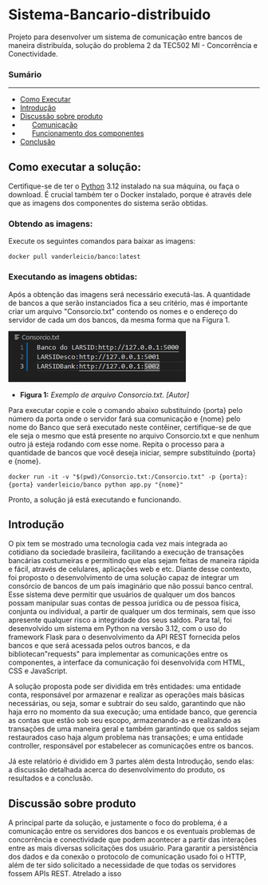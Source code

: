 # Sistema-Bancario-distribuido
Projeto para desenvolver um sistema de comunicação entre bancos de maneira distribuída, solução do problema 2 da TEC502 MI - Concorrência e Conectividade.

### Sumário 
------------
+ [Como Executar](#como-executar-a-solução)
+ [Introdução](#introdução)
+ [Discussão sobre produto](#Discussão-sobre-produto)
+ &nbsp;&nbsp;&nbsp;&nbsp;&nbsp;&nbsp;[Comunicação](#Comunicação)
+ &nbsp;&nbsp;&nbsp;&nbsp;&nbsp;&nbsp;[Funcionamento dos componentes](#Funcionamento-dos-componentes)
+ [Conclusão](#conclusão)

## Como executar a solução:
Certifique-se de ter o [Python](https://www.python.org) 3.12 instalado na sua máquina, ou faça o download. É crucial também ter o Docker instalado, porque é através dele que as imagens dos componentes do sistema serão obtidas.

### Obtendo as imagens:
Execute os seguintes comandos para baixar as imagens:
```
docker pull vanderleicio/banco:latest
```

### Executando as imagens obtidas:
Após a obtenção das imagens será necessário executá-las. A quantidade de bancos a que serão instanciados fica a seu critério, mas é importante criar um arquivo "Consorcio.txt" contendo os nomes e o endereço do servidor de cada um dos bancos, da mesma forma que na Figura 1.

![Consorcio](https://github.com/Vanderleicio/Sistema-Bancario-distribuido/blob/main/imagensREADME/consorcio.png)
- **Figura 1:** *Exemplo de arquivo Consorcio.txt. [Autor]*

Para executar copie e cole o comando abaixo substituindo {porta} pelo número da porta onde o servidor fará sua comunicação e {nome} pelo nome do Banco que será executado neste contêiner, certifique-se de que ele seja o mesmo que está presente no arquivo Consorcio.txt e que nenhum outro já esteja rodando com esse nome. Repita o processo para a quantidade de bancos que você deseja iniciar, sempre substituindo {porta} e {nome}.

```
docker run -it -v "$(pwd)/Consorcio.txt:/Consorcio.txt" -p {porta}:{porta} vanderleicio/banco python app.py "{nome}"
```
Pronto, a solução já está executando e funcionando.

## Introdução

O pix tem se mostrado uma tecnologia cada vez mais integrada ao cotidiano da sociedade brasileira, facilitando a execução de transações bancárias costumeiras e permitindo que elas sejam feitas de maneira rápida e fácil, através de celulares, aplicações web e etc. Diante desse contexto, foi proposto o desenvolvimento de uma solução capaz de integrar um consórcio de bancos de um país imaginário que não possui banco central. Esse sistema deve permitir que usuários de qualquer um dos bancos possam manipular suas contas de pessoa jurídica ou de pessoa física, conjunta ou individual, a partir de qualquer um dos terminais, sem que isso apresente qualquer risco a integridade dos seus saldos. Para tal, foi desenvolvido um sistema em Python na versão 3.12, com o uso do framework Flask para o desenvolvimento da API REST fornecida pelos bancos e que será acessada pelos outros bancos, e da bibliotecan"requests" para implementar as comunicações entre os componentes, a interface da comunicação foi desenvolvida com HTML, CSS e JavaScript.

A solução proposta pode ser dividida em três entidades: uma entidade conta, responsável por armazenar e realizar as operações mais básicas necessárias, ou seja, somar e subtrair do seu saldo, garantindo que não haja erro no momento da sua execução; uma entidade banco, que gerencia as contas que estão sob seu escopo, armazenando-as e realizando as transações de uma maneira geral e também garantindo que os saldos sejam restaurados caso haja algum problema nas transações; e uma entidade controller, responsável por estabelecer as comunicações entre os bancos.

Já este relatório é dividido em 3 partes além desta Introdução, sendo elas: a discussão detalhada acerca do desenvolvimento do produto, os resultados e a conclusão.

## Discussão sobre produto

A principal parte da solução, e justamente o foco do problema, é a comunicação entre os servidores dos bancos e os eventuais problemas de concorrência e conectividade que podem acontecer a partir das interações entre as mais diversas solicitações dos usuário. Para garantir a persistência dos dados e da conexão o protocolo de comunicação usado foi o HTTP, além de ter sido solicitado a necessidade de que todas os servidores fossem APIs REST. Atrelado a isso



